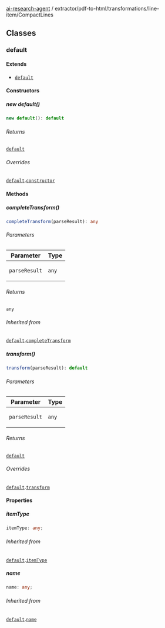 [ai-research-agent](../../../../modules.md) / extractor/pdf-to-html/transformations/line-item/CompactLines

## Classes

### default

#### Extends

- [`default`](../ToLineItemTransformation.md#default)

#### Constructors

##### new default()

```ts
new default(): default
```

###### Returns

[`default`](CompactLines.md#default)

###### Overrides

[`default`](../ToLineItemTransformation.md#default).[`constructor`](../ToLineItemTransformation.md#constructors)

#### Methods

##### completeTransform()

```ts
completeTransform(parseResult): any
```

###### Parameters

<table>
<thead>
<tr>
<th>Parameter</th>
<th>Type</th>
</tr>
</thead>
<tbody>
<tr>
<td>

`parseResult`

</td>
<td>

`any`

</td>
</tr>
</tbody>
</table>

###### Returns

`any`

###### Inherited from

[`default`](../ToLineItemTransformation.md#default).[`completeTransform`](../ToLineItemTransformation.md#completetransform)

##### transform()

```ts
transform(parseResult): default
```

###### Parameters

<table>
<thead>
<tr>
<th>Parameter</th>
<th>Type</th>
</tr>
</thead>
<tbody>
<tr>
<td>

`parseResult`

</td>
<td>

`any`

</td>
</tr>
</tbody>
</table>

###### Returns

[`default`](../../models/ParseResult.md#default)

###### Overrides

[`default`](../ToLineItemTransformation.md#default).[`transform`](../ToLineItemTransformation.md#transform)

#### Properties

##### itemType

```ts
itemType: any;
```

###### Inherited from

[`default`](../ToLineItemTransformation.md#default).[`itemType`](../ToLineItemTransformation.md#itemtype)

##### name

```ts
name: any;
```

###### Inherited from

[`default`](../ToLineItemTransformation.md#default).[`name`](../ToLineItemTransformation.md#name)
